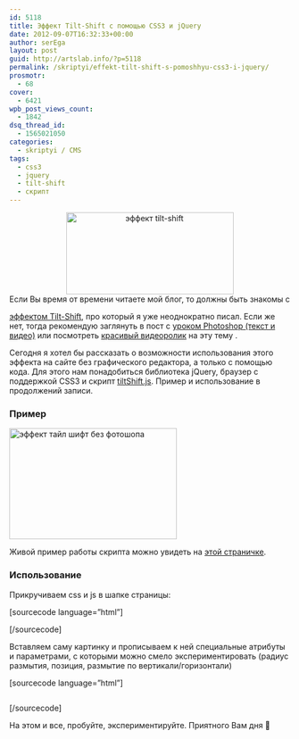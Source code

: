```yaml
---
id: 5118
title: Эффект Tilt-Shift с помощью CSS3 и jQuery
date: 2012-09-07T16:32:33+00:00
author: serEga
layout: post
guid: http://artslab.info/?p=5118
permalink: /skriptyi/effekt-tilt-shift-s-pomoshhyu-css3-i-jquery/
prosmotr:
  - 68
cover:
  - 6421
wpb_post_views_count:
  - 1842
dsq_thread_id:
  - 1565021050
categories:
  - skriptyi / CMS
tags:
  - css3
  - jquery
  - tilt-shift
  - скрипт
---
```

<center>
  <a href="http://googledrive.com/host/0B9lHVSSSdxdxd0hjdUdmRzY3Tjg/tilt_shift_with_css3.png"><img class="aligncenter size-medium wp-image-5133" title="tilt_shift_with_css3" src="http://googledrive.com/host/0B9lHVSSSdxdxd0hjdUdmRzY3Tjg/tilt_shift_with_css3-300x147.png" alt="эффект tilt-shift" width="300" height="147" srcset="http://googledrive.com/host/0B9lHVSSSdxdxd0hjdUdmRzY3Tjg/tilt_shift_with_css3-300x147.png 300w, http://googledrive.com/host/0B9lHVSSSdxdxd0hjdUdmRzY3Tjg/tilt_shift_with_css3.png 889w" sizes="(max-width: 300px) 100vw, 300px" /></a>
</center>Если Вы время от времени читаете мой блог, то должны быть знакомы с

[эффектом Tilt-Shift](http://artslab.info/kreativnyie-rabotyi/timelapse-tilt-shift-dva-effekta-v-odnom-video/ "Timelapse + Tilt-Shift — два эффекта в одном видео"), про который я уже неоднократно писал. Если же нет, тогда рекомендую заглянуть в пост с [уроком Photoshop (текст и видео)](http://artslab.info/uroki-photoshop/effekt-tilt-shift-v-photoshop-urok/ "Эффект Tilt-Shift в Photoshop (урок)") или посмотреть [красивый видеоролик](http://artslab.info/kreativnyie-rabotyi/timelapse-tilt-shift-dva-effekta-v-odnom-video/) на эту тему .

Сегодня я хотел бы рассказать о возможности использования этого эффекта на сайте без графического редактора, а только с помощью кода. Для этого нам понадобиться библиотека jQuery, браузер с поддержкой CSS3 и скрипт [tiltShift.js](https://github.com/noeltock/tiltShift.js). Пример и использование в продолжений записи.

<!--more-->

### Пример

[<img class="aligncenter size-medium wp-image-5136" title="tilt_shift_s_css3" src="http://googledrive.com/host/0B9lHVSSSdxdxd0hjdUdmRzY3Tjg/tilt_shift_s_css3-300x199.png" alt="эффект тайл шифт без фотошопа" width="300" height="199" srcset="http://googledrive.com/host/0B9lHVSSSdxdxd0hjdUdmRzY3Tjg/tilt_shift_s_css3-300x199.png 300w, http://googledrive.com/host/0B9lHVSSSdxdxd0hjdUdmRzY3Tjg/tilt_shift_s_css3.png 614w" sizes="(max-width: 300px) 100vw, 300px" />](http://googledrive.com/host/0B9lHVSSSdxdxd0hjdUdmRzY3Tjg/tilt_shift_s_css3.png)

Живой пример работы скрипта можно увидеть на [этой страничке](http://www.noeltock.com/tilt-shift-css3-jquery-plugin/).

### Использование

Прикручиваем css и js в шапке страницы:

[sourcecode language=&#8221;html&#8221;]

<script type="text/javascript" src="http://ajax.googleapis.com/ajax/libs/jquery/1.7.1/jquery.min.js"></script>

<script type="text/javascript" src="jquery.tiltShift.js"></script>

<script type="text/javascript"> <![CDATA[

jQuery(document).ready(function() {

$(&#8216;.tiltshift&#8217;).tiltShift();

});

]]></script>

[/sourcecode]

Вставляем саму картинку и прописываем к ней специальные атрибуты и параметрами, с которыми можно смело экспериментировать (радиус размытия, позиция, размытие по вертикали/горизонтали)

[sourcecode language=&#8221;html&#8221;]

<img class="tiltshift" src="url" alt="" data-position="50" data-blur="2" data-focus="10" data-falloff="10" data-direction="y" />

[/sourcecode]

На этом и все, пробуйте, экспериментируйте. Приятного Вам дня 🙂